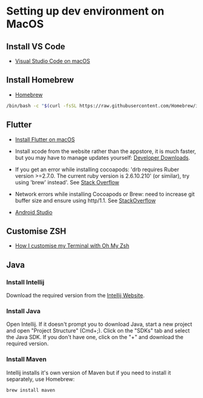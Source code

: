 # Setting up dev environment on MacOS

## Install VS Code
- [Visual Studio Code on macOS](https://code.visualstudio.com/docs/setup/mac)

## Install Homebrew
- [Homebrew](https://brew.sh/)
```bash
/bin/bash -c "$(curl -fsSL https://raw.githubusercontent.com/Homebrew/install/HEAD/install.sh)"
```

## Flutter
- [Install Flutter on macOS](https://flutter.dev/docs/get-started/install/macos)

- Install xcode from the website rather than the appstore, it is much faster, but you may have to manage updates yourself: [Developer Downloads](https://developer.apple.com/download/all/?q=xcode).

- If you get an error while installing cocoapods: 'drb requires Ruber version >=2.7.0. The current ruby version is 2.6.10.210' (or similar), try using 'brew' instead'. See [Stack Overflow](https://stackoverflow.com/questions/77339560/error-installing-cocoapodsdrb-requires-ruby-version-2-7-0-the-current-ruby)

- Network errors while installing Cocoapods or Brew: need to increase git buffer size and ensure using http/1.1.  See [StackOverflow](https://stackoverflow.com/questions/70303947/error-installing-homebrew-unexpected-disconnect-while-reading-sideband-packet#:~:text=It%20might%20be%20your%20network,an%20issue%20with%20post%20buffer.)

- [Android Studio](https://developer.android.com/studio/install#mac)

## Customise ZSH
- [How I customise my Terminal with Oh My Zsh](https://dev.to/hannahgooding/how-i-customise-my-terminal-with-oh-my-zsh-macos-427i)

## Java

### Install Intellij
Download the required version from the [Intellij Website](https://www.jetbrains.com/idea/download/?section=mac).

### Install Java
Open Intellij.  If it doesn't prompt you to download Java, start a new project and open "Project Structure" (Cmd+;).  Click on the "SDKs" tab and select the Java SDK.  If you don't have one, click on the "+" and download the required version.

### Install Maven
Intellij installs it's own version of Maven but if you need to install it separately, use Homebrew:
```bash
brew install maven
```
